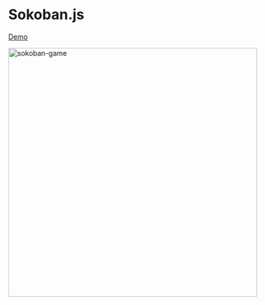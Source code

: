 # Sokoban.js

[Demo](https://taniarascia.github.io/sokoban/index.html)

<img width="500" alt="sokoban-game" src="https://user-images.githubusercontent.com/11951801/126935563-61b2ac69-2999-4a5a-9158-8d2a0844938e.png">

